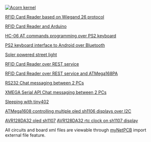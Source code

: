 [![Acorn kernel](https://raw.githubusercontent.com/sergei-iliev/acorn-kernel/master/screenshots/logo.jpg)](http://www.acorn-kernel.net)


[RFID Card Reader based on Wiegand 26 protocol](../../wiki/RFIDCardReader)

[RFID Card Reader and Arduino](../../wiki/WiFiCardReader-and-Arduino)

[HC-06 AT commands programming over PS2 keyboard](../../wiki/HC-06-AT-commands-over-PS2-keyboard)

[PS2 keyboard interface to Android over Bluetooth](../../wiki/PS2-keyboard-interface-to-Android-over-Blutooth)

[Soler powered street light](../../wiki/Solar-powered-street-light)

[RFID Card Reader over REST service](../../wiki/RFID-Card-Reader-over-REST-service)

[RFID Card Reader over REST service and ATMega168PA](../../wiki/RFID-Card-Reader-over-REST-service-and-ATMega168PA)

[RS232 Chat messaging between 2 PCs](../../wiki/Simple-Chat-Between-2-PCs-Over-RS232-Serial-Port)

[XMEGA Serial API Chat messaging between 2 PCs](../../wiki/Chrome-Serial-API-chat-messaging)

[Sleeping with tiny402](../../wiki/tiny402-sleep-mode)

[ATMega1608 controlling multiple oled sh1106 displays over I2C](../../wiki/ATMega1608-controlling-multiple-oled-sh1106-displays-over-I2C)

[AVR128DA32 oled sh1107](../../wiki/AVR128DA32-oled-SH1107)
[AVR128DA32 rtc clock on sh1107 display](../../wiki/AVR128DA32-rtc-clock-on--SH1107-display)

All circuits and board xml files are viewable through [myNetPCB](https://github.com/sergei-iliev/myNetPCB) import external file feature. 

